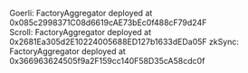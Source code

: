 Goerli: FactoryAggregator deployed at 0x085c2998371C08d6619cAE73bEc0f488cF79d24F  
Scroll: FactoryAggregator deployed at 0x2681Ea305d2E10224005688ED127b1633dEDa05F
zkSync: FactoryAggregator deployed at 0x366963624505f9a2F159cc140F58D35cA58cdc0f
